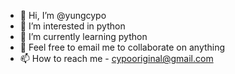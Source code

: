 - 👋 Hi, I’m @yungcypo
- 👀 I’m interested in python
- 🌱 I’m currently learning python
- 💞️ Feel free to email me to collaborate on anything
- 📫 How to reach me - cypooriginal@gmail.com

<!---
[![wakatime](https://wakatime.com/badge/user/4c514061-8f41-4da2-97ea-f2b4906774a3.svg)](https://wakatime.com/@4c514061-8f41-4da2-97ea-f2b4906774a3)
--->



<!---
cypo808/cypo808 is a ✨ special ✨ repository because its `README.md` (this file) appears on your GitHub profile.
You can click the Preview link to take a look at your changes.
--->
